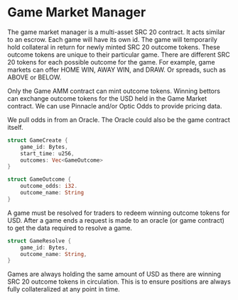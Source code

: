 # Game Market Manager

The game market manager is a multi-asset SRC 20 contract.  It acts similar to an escrow.  Each game will have its own id.  The game will temporarily hold collateral in return for newly minted SRC 20 outcome tokens.  These outcome tokens are unique to their particular game.  There are different SRC 20 tokens for each possible outcome for the game.  For example, game markets can offer HOME WIN, AWAY WIN, and DRAW.  Or spreads, such as ABOVE or BELOW.

Only the Game AMM contract can mint outcome tokens.  Winning bettors can exchange outcome tokens for the USD held in the Game Market contract.  We can use Pinnacle and/or Optic Odds to provide pricing data.

We pull odds in from an Oracle.  The Oracle could also be the game contract itself.

```rust
struct GameCreate {
    game_id: Bytes,
    start_time: u256,
    outcomes: Vec<GameOutcome>
}

struct GameOutcome {
    outcome_odds: i32.
    outcome_name: String
}
```

A game must be resolved for traders to redeem winning outcome tokens for USD.  After a game ends a request is made to an oracle (or game contract) to get the data required to resolve a game.

```rust
struct GameResolve {
    game_id: Bytes,
    outcome_name: String,
}
```

Games are always holding the same amount of USD as there are winning SRC 20 outcome tokens in circulation.  This is to ensure positions are always fully collateralized at any point in time.
